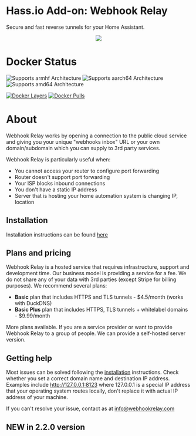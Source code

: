 # Hass.io Add-on: Webhook Relay

Secure and fast reverse tunnels for your Home Assistant.

<p align="center">
    <a href="https://webhookrelay.com/v1/guide/home-automation.html#Home-Assistant" target="_blank"><img src="https://webhookrelay.com/images/hassio-addon.jpeg"></a>
</p>

# Docker Status

![Supports armhf Architecture][armhf-shield]
![Supports aarch64 Architecture][aarch64-shield]
![Supports amd64 Architecture][amd64-shield]

[![Docker Layers][layers-shield]][microbadger]
[![Docker Pulls][pulls-shield]][dockerhub]


[aarch64-shield]: https://img.shields.io/badge/aarch64-yes-green.svg
[amd64-shield]: https://img.shields.io/badge/amd64-yes-green.svg
[armhf-shield]: https://img.shields.io/badge/armhf-yes-green.svg
[layers-shield]: https://images.microbadger.com/badges/image/webhookrelay/webhookrelayd.svg
[pulls-shield]: https://img.shields.io/docker/pulls/hassioaddons/jupyterlablite.svg
[microbadger]: https://microbadger.com/images/webhookrelay/webhookrelay
[dockerhub]: https://hub.docker.com/r/webhookrelay/webhookrelayd

# About

Webhook Relay works by opening a connection to the public cloud service and giving you your unique "webhooks inbox" URL or your own domain/subdomain which you can supply to 3rd party services.

Webhook Relay is particularly useful when:

* You cannot access your router to configure port forwarding
* Router doesn't support port forwarding
* Your ISP blocks inbound connections
* You don't have a static IP address
* Server that is hosting your home automation system is changing IP, location

## Installation

Installation instructions can be found [here](https://webhookrelay.com/v1/installation/home-assistant)

## Plans and pricing

Webhook Relay is a hosted service that requires infrastructure, support and development time. Our business model is providing a service for a fee. We do not share any of your data with 3rd parties (except Stripe for billing purposes). We recommend several plans:

* **Basic** plan that includes HTTPS and TLS tunnels - $4.5/month (works with DuckDNS)
* **Basic Plus** plan that includes HTTPS, TLS tunnels + whitelabel domains - $9.99/month

More plans available. If you are a service provider or want to provide Webhook Relay to a group of people. We can provide a self-hosted server version.

## Getting help

Most issues can be solved following the [installation](https://webhookrelay.com/v1/installation/home-assistant) instructions. Check whether you set a correct domain name and destination IP address. Examples include http://127.0.0.1:8123 where 127.0.0.1 is a special IP address that your operating system routes locally, don't replace it with actual IP address of your machine. 

If you can't resolve your issue, contact as at info@webhookrelay.com

## NEW in 2.2.0 version
